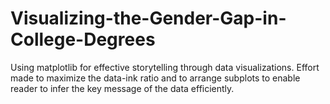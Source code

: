 # Visualizing-the-Gender-Gap-in-College-Degrees

Using matplotlib for effective storytelling through data visualizations. Effort made to maximize the data-ink ratio and to arrange subplots to enable reader to infer the key message of the data efficiently. 


